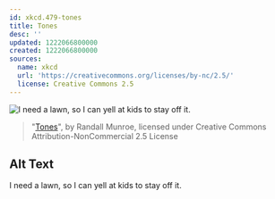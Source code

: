```yaml
---
id: xkcd.479-tones
title: Tones
desc: ''
updated: 1222066800000
created: 1222066800000
sources:
  name: xkcd
  url: 'https://creativecommons.org/licenses/by-nc/2.5/'
  license: Creative Commons 2.5
---
```

![I need a lawn, so I can yell at kids to stay off it.](https://imgs.xkcd.com/comics/tones.png)
> "[Tones](https://xkcd.com/479/)", by Randall Munroe, licensed under Creative Commons Attribution-NonCommercial 2.5 License

## Alt Text
I need a lawn, so I can yell at kids to stay off it.
